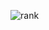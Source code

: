 ![rank](https://user-images.githubusercontent.com/88919177/141799282-eb34f536-7469-47cb-879c-87132b9d6187.gif)
